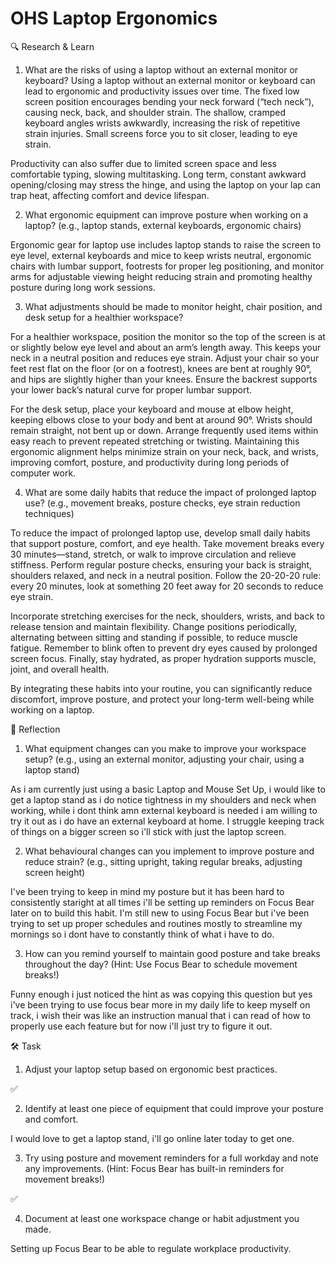 # OHS Laptop Ergonomics

🔍 Research & Learn

1. What are the risks of using a laptop without an external monitor or keyboard?
   Using a laptop without an external monitor or keyboard can lead to ergonomic
   and productivity issues over time. The fixed low screen position encourages
   bending your neck forward (“tech neck”), causing neck, back, and shoulder
   strain. The shallow, cramped keyboard angles wrists awkwardly, increasing the
   risk of repetitive strain injuries. Small screens force you to sit closer,
   leading to eye strain.

Productivity can also suffer due to limited screen space and less comfortable
typing, slowing multitasking. Long term, constant awkward opening/closing may
stress the hinge, and using the laptop on your lap can trap heat, affecting
comfort and device lifespan.

2. What ergonomic equipment can improve posture when working on a laptop? (e.g.,
   laptop stands, external keyboards, ergonomic chairs)

Ergonomic gear for laptop use includes laptop stands to raise the screen to eye
level, external keyboards and mice to keep wrists neutral, ergonomic chairs with
lumbar support, footrests for proper leg positioning, and monitor arms for
adjustable viewing height reducing strain and promoting healthy posture during
long work sessions.

3. What adjustments should be made to monitor height, chair position, and desk
   setup for a healthier workspace?

For a healthier workspace, position the monitor so the top of the screen is at
or slightly below eye level and about an arm’s length away. This keeps your neck
in a neutral position and reduces eye strain. Adjust your chair so your feet
rest flat on the floor (or on a footrest), knees are bent at roughly 90°, and
hips are slightly higher than your knees. Ensure the backrest supports your
lower back’s natural curve for proper lumbar support.

For the desk setup, place your keyboard and mouse at elbow height, keeping
elbows close to your body and bent at around 90°. Wrists should remain straight,
not bent up or down. Arrange frequently used items within easy reach to prevent
repeated stretching or twisting. Maintaining this ergonomic alignment helps
minimize strain on your neck, back, and wrists, improving comfort, posture, and
productivity during long periods of computer work.

4. What are some daily habits that reduce the impact of prolonged laptop use?
   (e.g., movement breaks, posture checks, eye strain reduction techniques)

To reduce the impact of prolonged laptop use, develop small daily habits that
support posture, comfort, and eye health. Take movement breaks every 30
minutes—stand, stretch, or walk to improve circulation and relieve stiffness.
Perform regular posture checks, ensuring your back is straight, shoulders
relaxed, and neck in a neutral position. Follow the 20-20-20 rule: every 20
minutes, look at something 20 feet away for 20 seconds to reduce eye strain.

Incorporate stretching exercises for the neck, shoulders, wrists, and back to
release tension and maintain flexibility. Change positions periodically,
alternating between sitting and standing if possible, to reduce muscle fatigue.
Remember to blink often to prevent dry eyes caused by prolonged screen focus.
Finally, stay hydrated, as proper hydration supports muscle, joint, and overall
health.

By integrating these habits into your routine, you can significantly reduce
discomfort, improve posture, and protect your long-term well-being while working
on a laptop.

📝 Reflection

1. What equipment changes can you make to improve your workspace setup? (e.g.,
   using an external monitor, adjusting your chair, using a laptop stand)

As i am currently just using a basic Laptop and Mouse Set Up, i would like to
get a laptop stand as i do notice tightness in my shoulders and neck when
working, while i dont think amn external keyboard is needed i am willing to try
it out as i do have an external keyboard at home. I struggle keeping track of
things on a bigger screen so i'll stick with just the laptop screen.

2. What behavioural changes can you implement to improve posture and reduce
   strain? (e.g., sitting upright, taking regular breaks, adjusting screen
   height)

I've been trying to keep in mind my posture but it has been hard to consistently
staright at all times i'll be setting up reminders on Focus Bear later on to
build this habit. I'm still new to using Focus Bear but i've been trying to set
up proper schedules and routines mostly to streamline my mornings so i dont have
to constantly think of what i have to do.

3. How can you remind yourself to maintain good posture and take breaks
   throughout the day? (Hint: Use Focus Bear to schedule movement breaks!)

Funny enough i just noticed the hint as was copying this question but yes i've
been trying to use focus bear more in my daily life to keep myself on track, i
wish their was like an instruction manual that i can read of how to properly use
each feature but for now i'll just try to figure it out.

🛠️ Task

1. Adjust your laptop setup based on ergonomic best practices.

✅

2. Identify at least one piece of equipment that could improve your posture and
   comfort.

I would love to get a laptop stand, i'll go online later today to get one.

3. Try using posture and movement reminders for a full workday and note any
   improvements. (Hint: Focus Bear has built-in reminders for movement breaks!)

✅

4. Document at least one workspace change or habit adjustment you made.

Setting up Focus Bear to be able to regulate workplace productivity.
